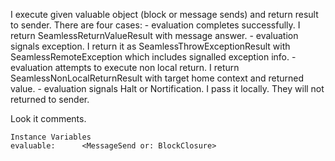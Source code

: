 I execute given valuable object (block or message sends) and return result to sender.
There are four cases:
	- evaluation completes successfully. I return SeamlessReturnValueResult with message answer.
	- evaluation signals exception. I return it as SeamlessThrowExceptionResult with SeamlessRemoteException which includes signalled exception info. 
	- evaluation attempts to execute non local return.  I return SeamlessNonLocalReturnResult with target home context and returned value. 
	- evaluation signals  Halt or Nortification. I pass it locally. They will not returned to sender.

Look it comments.

    Instance Variables
	evaluable:		<MessageSend or: BlockClosure>